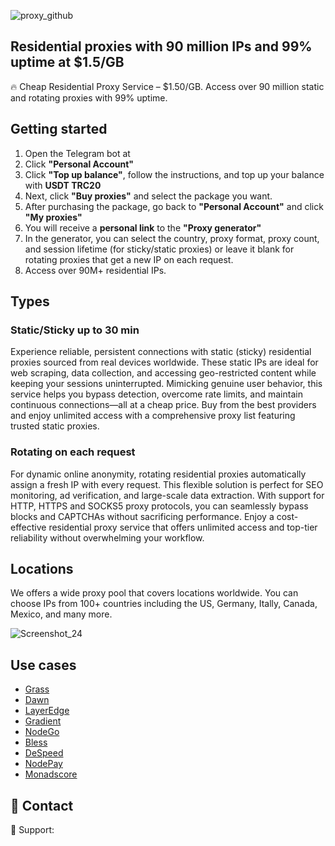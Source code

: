 ![proxy_github](https://github.com/user-attachments/assets/ac5e745d-639a-4eab-9582-a7bd1ae4095e)

## Residential proxies with 90 million IPs and 99% uptime at $1.5/GB
🔥 Cheap Residential Proxy Service – $1.50/GB. Access over 90 million static and rotating proxies with 99% uptime.

## Getting started
1) Open the Telegram bot at 
2) Click **"Personal Account"**
3) Click **"Top up balance"**, follow the instructions, and top up your balance with **USDT TRC20**
4) Next, click **"Buy proxies"** and select the package you want.
5) After purchasing the package, go back to **"Personal Account"** and click **"My proxies"**
6) You will receive a **personal link** to the **"Proxy generator"**
7) In the generator, you can select the country, proxy format, proxy count, and session lifetime (for sticky/static proxies) or leave it blank for rotating proxies that get a new IP on each request.
8) Access over 90M+ residential IPs.

## Types
### Static/Sticky up to 30 min
Experience reliable, persistent connections with static (sticky) residential proxies sourced from real devices worldwide. These static IPs are ideal for web scraping, data collection, and accessing geo-restricted content while keeping your sessions uninterrupted. Mimicking genuine user behavior, this service helps you bypass detection, overcome rate limits, and maintain continuous connections—all at a cheap price. Buy from the best providers and enjoy unlimited access with a comprehensive proxy list featuring trusted static proxies.

### Rotating on each request
For dynamic online anonymity, rotating residential proxies automatically assign a fresh IP with every request. This flexible solution is perfect for SEO monitoring, ad verification, and large-scale data extraction. With support for HTTP, HTTPS and SOCKS5 proxy protocols, you can seamlessly bypass blocks and CAPTCHAs without sacrificing performance. Enjoy a cost-effective residential proxy service that offers unlimited access and top-tier reliability without overwhelming your workflow.

## Locations
We offers a wide proxy pool that covers locations worldwide. You can choose IPs from 100+ countries including the US, Germany, Itally, Canada, Mexico, and many more.

![Screenshot_24](https://github.com/user-attachments/assets/c840684b-2b05-4f59-a3d8-a1915092a789)

## Use cases
- [Grass](https://github.com/CryptoDepin/grass-bot)
- [Dawn](https://github.com/CryptoDepin/dawn-validator-bot)
- [LayerEdge](https://github.com/CryptoDepin/layeredge-bot)
- [Gradient](https://github.com/CryptoDepin/gradient-network-bot)
- [NodeGo](https://github.com/CryptoDepin/nodego-bot)
- [Bless](https://github.com/CryptoDepin/bless-network-bot)
- [DeSpeed](https://github.com/CryptoDepin/despeed-bot)
- [NodePay](https://github.com/CryptoDepin/nodepay-bot)
- [Monadscore](https://github.com/CryptoDepin/monadscore-bot)

## 🔗 Contact
📩 Support: 
